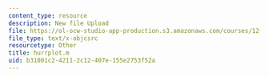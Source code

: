 ```yaml
---
content_type: resource
description: New file Upload
file: https://ol-ocw-studio-app-production.s3.amazonaws.com/courses/12-811-tropical-meteorology-spring-2011/b31001c242112c12407e155e2753f52a_hurrplot.m
file_type: text/x-objcsrc
resourcetype: Other
title: hurrplot.m
uid: b31001c2-4211-2c12-407e-155e2753f52a
---
```

